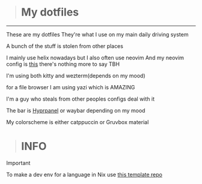 > # My dotfiles

---

These are my dotfiles
They're what I use on my main daily driving system

A bunch of the stuff is stolen from other places

I mainly use helix nowadays but I also often use neovim
And my neovim config is [this](https://github.com/fruity-fkf/nvim "this")
there's nothing more to say TBH

I'm using both kitty and wezterm(depends on my mood)

for a file browser I am using yazi which is AMAZING

I'm a guy who steals from other peoples configs deal with it

The bar is [Hyprpanel](https://hyprpanel.com/configuration/themes.html) or waybar depending on my mood

My colorscheme is either catppuccin or Gruvbox material


> # INFO

> [!IMPORTANT]
> To make a dev env for a language in Nix use [this template repo](https://github.com/fruity-fkf/dev-templates/) 
